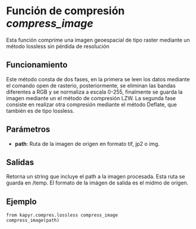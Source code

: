 # Función de compresión *compress_image*

Esta función comprime una imagen geoespacial de tipo raster mediante un método lossless sin pérdida de resolución

## Funcionamiento 
Este método consta de dos fases, en la primera se leen los datos mediante el comando open de rasterio, posteriormente, se eliminan las bandas diferentes a RGB y 
se normaliza a escala 0-255, finalmente se guarda la imagen mediante un el método de compresión LZW. La segunda fase consiste en realizar otra compresión mediante 
el método Deflate, que también es de tipo lossless.

## Parámetros
- **path**: Ruta de la imagen de origen en formato tif, jp2 o img.

## Salidas
Retorna un string que incluye el path a la imagen procesada. Esta ruta se guarda en /temp. El formato de la imágen de salida es el midmo de origen.

## Ejemplo
```
from kapyr.compres.lossless compress_image
compress_image(path)

